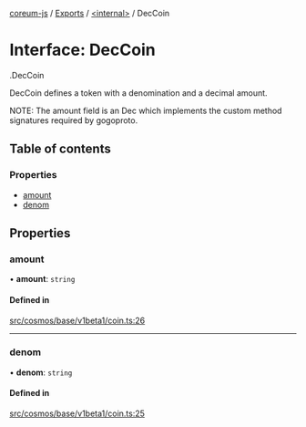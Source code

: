 [coreum-js](../README.md) / [Exports](../modules.md) / [<internal\>](../modules/internal_.md) / DecCoin

# Interface: DecCoin

[<internal>](../modules/internal_.md).DecCoin

DecCoin defines a token with a denomination and a decimal amount.

NOTE: The amount field is an Dec which implements the custom method
signatures required by gogoproto.

## Table of contents

### Properties

- [amount](internal_.DecCoin.md#amount)
- [denom](internal_.DecCoin.md#denom)

## Properties

### amount

• **amount**: `string`

#### Defined in

[src/cosmos/base/v1beta1/coin.ts:26](https://github.com/CooperFoundation/coreum-js/blob/1aa4fb5/src/cosmos/base/v1beta1/coin.ts#L26)

___

### denom

• **denom**: `string`

#### Defined in

[src/cosmos/base/v1beta1/coin.ts:25](https://github.com/CooperFoundation/coreum-js/blob/1aa4fb5/src/cosmos/base/v1beta1/coin.ts#L25)
